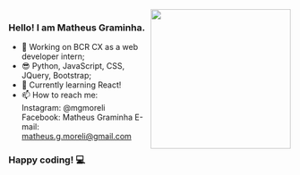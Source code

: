 <img align="right" width="250" height="auto" src="https://user-images.githubusercontent.com/37777517/103916870-b76f6680-50eb-11eb-8d87-e9c18a40c9b8.png"> 

### Hello! I am Matheus Graminha.
- 🔭 Working on BCR CX as a web developer intern; 
- 😎 Python, JavaScript, CSS, JQuery, Bootstrap;
- 🌱 Currently learning React!
- 📫 How to reach me: <br>
     Instagram: @mgmoreli <br>
     Facebook: Matheus Graminha
     E-mail: matheus.g.moreli@gmail.com
     
### Happy coding! 💻


